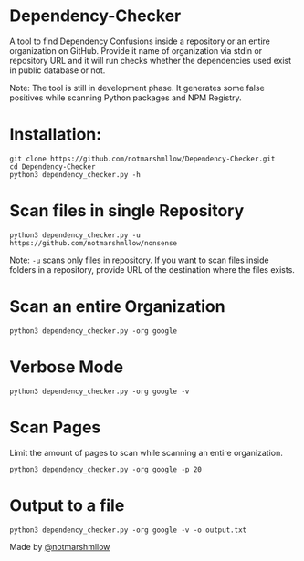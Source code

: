 # Dependency-Checker
A tool to find Dependency Confusions inside a repository or an entire organization on GitHub. Provide it name of organization via stdin or repository URL and it will run checks whether the dependencies used exist in public database or not.

Note: The tool is still in development phase. It generates some false positives while scanning Python packages and NPM Registry. 

# Installation:

```
git clone https://github.com/notmarshmllow/Dependency-Checker.git
cd Dependency-Checker
python3 dependency_checker.py -h
```
# Scan files in single Repository
```
python3 dependency_checker.py -u https://github.com/notmarshmllow/nonsense
```
Note: `-u` scans only files in repository. If you want to scan files inside folders in a repository, provide URL of the destination where the files exists. 

# Scan an entire Organization

```
python3 dependency_checker.py -org google
```

# Verbose Mode

```
python3 dependency_checker.py -org google -v
```

# Scan Pages

Limit the amount of pages to scan while scanning an entire organization.

```
python3 dependency_checker.py -org google -p 20
```

# Output to a file

```
python3 dependency_checker.py -org google -v -o output.txt
```

Made by [@notmarshmllow](https://github.com/notmarshmllow)


